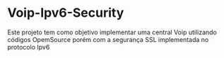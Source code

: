 # Voip-Ipv6-Security
Este projeto tem como objetivo implementar uma central Voip utilizando códigos OpemSource porém com a segurança SSL implementada no protocolo Ipv6
